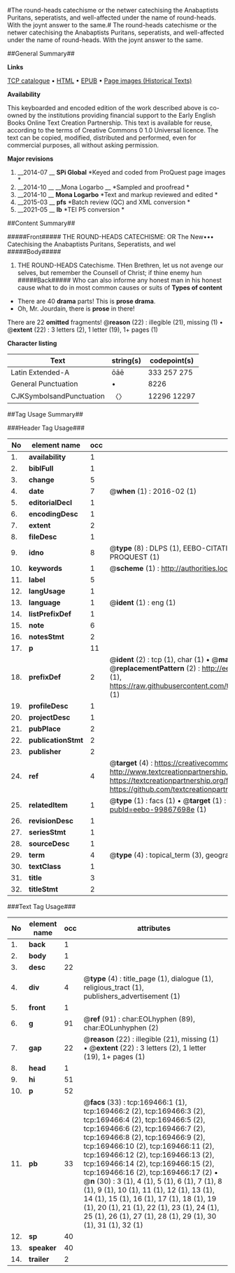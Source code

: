 #The round-heads catechisme or the netwer catechising the Anabaptists Puritans, seperatists, and well-affected under the name of round-heads. With the joynt answer to the same.#
The round-heads catechisme or the netwer catechising the Anabaptists Puritans, seperatists, and well-affected under the name of round-heads. With the joynt answer to the same.

##General Summary##

**Links**

[TCP catalogue](http://www.ota.ox.ac.uk/tcp/)  • 
[HTML](http://tei.it.ox.ac.uk/tcp/Texts-HTML/free/A92/A92004.html)  • 
[EPUB](http://tei.it.ox.ac.uk/tcp/Texts-EPUB/free/A92/A92004.epub) • 
[Page images (Historical Texts)](https://historicaltexts.jisc.ac.uk/eebo-99867698e)

**Availability**

This keyboarded and encoded edition of the work described above is co-owned by the
    institutions providing financial support to the Early English Books Online Text Creation
    Partnership. This text is available for reuse, according to the terms of  Creative Commons 0 1.0 Universal
    licence. The text can be copied, modified, distributed and performed, even for commercial
    purposes, all without asking permission.

**Major revisions**

1. __2014-07 __ __SPi Global__ *Keyed and coded from ProQuest page images *
1. __2014-10 __ __Mona Logarbo __ *Sampled and proofread *
1. __2014-10 __ __Mona Logarbo__ *Text and markup reviewed and edited *
1. __2015-03 __ __pfs__ *Batch review (QC) and XML conversion *
1. __2021-05 __ __lb__ *TEI P5 conversion *

##Content Summary##

#####Front#####
THE ROUND-HEADS CATECHISME: OR The New••• Catechising the Anabaptists Puritans, Seperatists, and wel
#####Body#####

1. THE ROUND-HEADS Catechisme.
THen Brethren, let us not avenge our selves, but remember the Counsell of Christ; if thine enemy hun
#####Back#####
Who can also informe any honest man in his honest cause what to do in most common causes or suits of
**Types of content**

  * There are 40 **drama** parts! This is **prose drama**.
  * Oh, Mr. Jourdain, there is **prose** in there!

There are 22 **omitted** fragments! 
 @__reason__ (22) : illegible (21), missing (1)  •  @__extent__ (22) : 3 letters (2), 1 letter (19), 1+ pages (1)

**Character listing**


|Text|string(s)|codepoint(s)|
|---|---|---|
|Latin Extended-A|ōāē|333 257 275|
|General Punctuation|•|8226|
|CJKSymbolsandPunctuation|〈〉|12296 12297|

##Tag Usage Summary##

###Header Tag Usage###

|No|element name|occ|attributes|
|---|---|---|---|
|1.|__availability__|1||
|2.|__biblFull__|1||
|3.|__change__|5||
|4.|__date__|7| @__when__ (1) : 2016-02 (1)|
|5.|__editorialDecl__|1||
|6.|__encodingDesc__|1||
|7.|__extent__|2||
|8.|__fileDesc__|1||
|9.|__idno__|8| @__type__ (8) : DLPS (1), EEBO-CITATION (1), VID (1), EEBO-PROQUEST (1), STC (3), PROQUEST (1)|
|10.|__keywords__|1| @__scheme__ (1) : http://authorities.loc.gov/ (1)|
|11.|__label__|5||
|12.|__langUsage__|1||
|13.|__language__|1| @__ident__ (1) : eng (1)|
|14.|__listPrefixDef__|1||
|15.|__note__|6||
|16.|__notesStmt__|2||
|17.|__p__|11||
|18.|__prefixDef__|2| @__ident__ (2) : tcp (1), char (1)  •  @__matchPattern__ (2) : ([0-9\-]+):([0-9IVX]+) (1), (.+) (1)  •  @__replacementPattern__ (2) : http://eebo.chadwyck.com/downloadtiff?vid=$1&page=$2 (1), https://raw.githubusercontent.com/textcreationpartnership/Texts/master/tcpchars.xml#$1 (1)|
|19.|__profileDesc__|1||
|20.|__projectDesc__|1||
|21.|__pubPlace__|2||
|22.|__publicationStmt__|2||
|23.|__publisher__|2||
|24.|__ref__|4| @__target__ (4) : https://creativecommons.org/publicdomain/zero/1.0/ (1), http://www.textcreationpartnership.org/docs/. (1), https://textcreationpartnership.org/faq/#faq05 (1), https://github.com/textcreationpartnership (1)|
|25.|__relatedItem__|1| @__type__ (1) : facs (1)  •  @__target__ (1) : https://data.historicaltexts.jisc.ac.uk/view?pubId=eebo-99867698e (1)|
|26.|__revisionDesc__|1||
|27.|__seriesStmt__|1||
|28.|__sourceDesc__|1||
|29.|__term__|4| @__type__ (4) : topical_term (3), geographic_name (1)|
|30.|__textClass__|1||
|31.|__title__|3||
|32.|__titleStmt__|2||


###Text Tag Usage###

|No|element name|occ|attributes|
|---|---|---|---|
|1.|__back__|1||
|2.|__body__|1||
|3.|__desc__|22||
|4.|__div__|4| @__type__ (4) : title_page (1), dialogue (1), religious_tract (1), publishers_advertisement (1)|
|5.|__front__|1||
|6.|__g__|91| @__ref__ (91) : char:EOLhyphen (89), char:EOLunhyphen (2)|
|7.|__gap__|22| @__reason__ (22) : illegible (21), missing (1)  •  @__extent__ (22) : 3 letters (2), 1 letter (19), 1+ pages (1)|
|8.|__head__|1||
|9.|__hi__|51||
|10.|__p__|52||
|11.|__pb__|33| @__facs__ (33) : tcp:169466:1 (1), tcp:169466:2 (2), tcp:169466:3 (2), tcp:169466:4 (2), tcp:169466:5 (2), tcp:169466:6 (2), tcp:169466:7 (2), tcp:169466:8 (2), tcp:169466:9 (2), tcp:169466:10 (2), tcp:169466:11 (2), tcp:169466:12 (2), tcp:169466:13 (2), tcp:169466:14 (2), tcp:169466:15 (2), tcp:169466:16 (2), tcp:169466:17 (2)  •  @__n__ (30) : 3 (1), 4 (1), 5 (1), 6 (1), 7 (1), 8 (1), 9 (1), 10 (1), 11 (1), 12 (1), 13 (1), 14 (1), 15 (1), 16 (1), 17 (1), 18 (1), 19 (1), 20 (1), 21 (1), 22 (1), 23 (1), 24 (1), 25 (1), 26 (1), 27 (1), 28 (1), 29 (1), 30 (1), 31 (1), 32 (1)|
|12.|__sp__|40||
|13.|__speaker__|40||
|14.|__trailer__|2||
